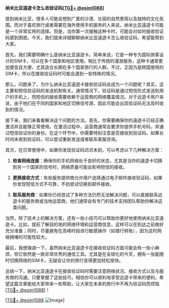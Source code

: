 **纳米比亚遠遊卡怎么收验证码[[TG💪+ @esim1088](https://t.me/s/esim1088)]**

提到纳米比亚，很多人可能会想到广袤的沙漠、壮丽的自然景观以及独特的文化氛围。而对于喜欢旅行或者需要在海外使用手机服务的人来说，纳米比亚遠遊卡可能是一个非常实用的选择。但是，当你第一次接触这种卡时，可能会对如何接收验证码感到困惑。今天，我们就来详细聊聊纳米比亚遠遊卡怎么收验证码，希望能帮到大家。

首先，我们需要明确什么是纳米比亚遠遊卡。简单来说，它是一种专为国际旅客设计的SIM卡，可以在多个国家和地区使用。相比于传统的漫游服务，这种卡通常更加便宜且方便，尤其适合长期在多个国家旅行的人群。不过，正因为是跨国使用的SIM卡，所以在接收验证码时可能会遇到一些特殊的情况。

那么，问题来了，为什么纳米比亚遠遊卡接收验证码会成为一个问题呢？其实，这主要和短信验证码的发送机制有关。通常情况下，验证码是通过短信形式发送到用户的手机上，而短信的接收需要依赖于运营商的网络覆盖情况。对于远遊卡用户来说，由于他们在不同的国家和地区切换信号源，因此可能会出现验证码无法及时收到的情况。

接下来，我们来看看解决这个问题的方法。首先，你需要确保你的遠遊卡已经正确激活并且能够正常使用。在激活过程中，运营商通常会要求你提供手机号码，并通过短信验证你的身份。在这个环节中，你需要特别注意是否接收到验证码。如果长时间未收到验证码，可以尝试重新发送或者联系客服咨询。

其次，在日常使用中，如果你发现验证码迟迟未到，可以考虑以下几种解决方案：

1. **检查网络连接**：确保你的手机网络处于良好的状态，尤其是当你的遠遊卡切换到另一个国家的信号时，网络质量可能会影响短信的接收。

2. **更换接收方式**：有些服务提供商允许用户选择通过电子邮件接收验证码，如果你发现短信方式不可靠，不妨尝试切换到邮件接收。

3. **联系服务商**：如果你已经尝试了多种方法仍然无法解决问题，可以直接联系远遊卡的服务商或当地运营商，他们通常会有专门的技术支持团队帮助你解决这类问题。

当然，除了技术上的解决方案，还有一些小技巧可以帮助你更好地使用纳米比亚遠遊卡。比如，提前了解目的地的网络环境和运营商信息，这样可以在到达之前做好充分准备；同时，尽量避免在高峰时段进行敏感操作（如银行转账），因为这时网络拥堵的可能性较大。

最后，我想强调一下，虽然纳米比亚遠遊卡在接收验证码方面可能会有一些小麻烦，但它依然是一款非常优秀的通信工具。尤其是在全球化的今天，拥有一张能随时切换网络的SIM卡，无疑会让你的旅行变得更加轻松愉快。

总结一下，纳米比亚遠遊卡在接收验证码时需要注意网络状况、接收方式以及与服务商的沟通。只要掌握了这些技巧，相信你可以顺利地享受远遊卡带来的便利。希望这篇文章能给大家带来一些帮助，让大家在未来的旅行中不再为验证码而烦恼[[TG💪+ @esim1088](https://t.me/s/esim1088)]！

[[TG💪+ @esim1088](https://t.me/s/esim1088) ![Image](https://i.postimg.cc/4NQfJmqS/Snipaste-2025-05-13-00-14-12.png)]